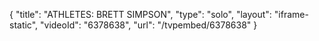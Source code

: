 {
    "title": "ATHLETES: BRETT SIMPSON",
    "type": "solo",
    "layout": "iframe-static",
    "videoId": "6378638",
    "url": "\/tvpembed\/6378638"
}